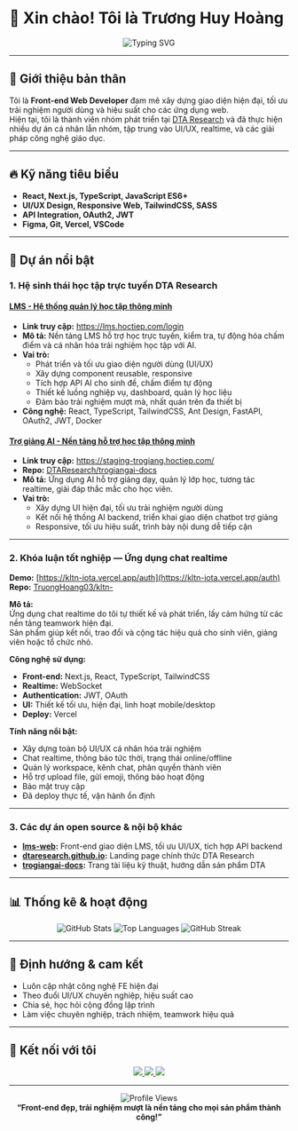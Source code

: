 # 👋 Xin chào! Tôi là Trương Huy Hoàng

<div align="center">
  <img src="https://readme-typing-svg.herokuapp.com?font=Fira+Code&pause=1000&color=2196F3&center=true&vCenter=true&width=435&lines=Front-end+Web+Developer;FE+Specialist+at+DTA+Research;React+%7C+TypeScript+%7C+UI+Lover" alt="Typing SVG" />
</div>

---

## 🚀 Giới thiệu bản thân

Tôi là **Front-end Web Developer** đam mê xây dựng giao diện hiện đại, tối ưu trải nghiệm người dùng và hiệu suất cho các ứng dụng web.  
Hiện tại, tôi là thành viên nhóm phát triển tại [DTA Research](https://github.com/DTAResearch) và đã thực hiện nhiều dự án cá nhân lẫn nhóm, tập trung vào UI/UX, realtime, và các giải pháp công nghệ giáo dục.

---

## 🔥 Kỹ năng tiêu biểu

- **React, Next.js, TypeScript, JavaScript ES6+**
- **UI/UX Design, Responsive Web, TailwindCSS, SASS**
- **API Integration, OAuth2, JWT**
- **Figma, Git, Vercel, VSCode**

---

## 📌 Dự án nổi bật

### 1. Hệ sinh thái học tập trực tuyến DTA Research

#### [LMS - Hệ thống quản lý học tập thông minh](https://lms.hoctiep.com/login)
- **Link truy cập:** https://lms.hoctiep.com/login
- **Mô tả:** Nền tảng LMS hỗ trợ học trực tuyến, kiểm tra, tự động hóa chấm điểm và cá nhân hóa trải nghiệm học tập với AI.
- **Vai trò:**  
  - Phát triển và tối ưu giao diện người dùng (UI/UX)
  - Xây dựng component reusable, responsive  
  - Tích hợp API AI cho sinh đề, chấm điểm tự động  
  - Thiết kế luồng nghiệp vụ, dashboard, quản lý học liệu  
  - Đảm bảo trải nghiệm mượt mà, nhất quán trên đa thiết bị
- **Công nghệ:** React, TypeScript, TailwindCSS, Ant Design, FastAPI, OAuth2, JWT, Docker

#### [Trợ giảng AI - Nền tảng hỗ trợ học tập thông minh](https://staging-trogiang.hoctiep.com/)
- **Link truy cập:** https://staging-trogiang.hoctiep.com/
- **Repo:** [DTAResearch/trogiangai-docs](https://github.com/DTAResearch/trogiangai-docs)
- **Mô tả:** Ứng dụng AI hỗ trợ giảng dạy, quản lý lớp học, tương tác realtime, giải đáp thắc mắc cho học viên.
- **Vai trò:**  
  - Xây dựng UI hiện đại, tối ưu trải nghiệm người dùng  
  - Kết nối hệ thống AI backend, triển khai giao diện chatbot trợ giảng  
  - Responsive, tối ưu hiệu suất, trình bày nội dung dễ tiếp cận

---

### 2. Khóa luận tốt nghiệp — Ứng dụng chat realtime  
**Demo:** [https://kltn-iota.vercel.app/auth](https://kltn-iota.vercel.app/auth)  
**Repo:** [TruongHoang03/kltn-](https://github.com/TruongHoang03/kltn-)

**Mô tả:**  
Ứng dụng chat realtime do tôi tự thiết kế và phát triển, lấy cảm hứng từ các nền tảng teamwork hiện đại.  
Sản phẩm giúp kết nối, trao đổi và cộng tác hiệu quả cho sinh viên, giảng viên hoặc tổ chức nhỏ.

**Công nghệ sử dụng:**  
- **Front-end:** Next.js, React, TypeScript, TailwindCSS  
- **Realtime:** WebSocket  
- **Authentication:** JWT, OAuth  
- **UI:** Thiết kế tối ưu, hiện đại, linh hoạt mobile/desktop  
- **Deploy:** Vercel

**Tính năng nổi bật:**  
- Xây dựng toàn bộ UI/UX cá nhân hóa trải nghiệm  
- Chat realtime, thông báo tức thời, trạng thái online/offline  
- Quản lý workspace, kênh chat, phân quyền thành viên  
- Hỗ trợ upload file, gửi emoji, thông báo hoạt động  
- Bảo mật truy cập  
- Đã deploy thực tế, vận hành ổn định

---

### 3. Các dự án open source & nội bộ khác

- **[lms-web](https://github.com/DTAResearch/lms-web):** Front-end giao diện LMS, tối ưu UI/UX, tích hợp API backend
- **[dtaresearch.github.io](https://github.com/DTAResearch/dtaresearch.github.io):** Landing page chính thức DTA Research  
- **[trogiangai-docs](https://github.com/DTAResearch/trogiangai-docs):** Trang tài liệu kỹ thuật, hướng dẫn sản phẩm DTA

---

## 📊 Thống kê & hoạt động

<div align="center">
  <img src="https://github-readme-stats.vercel.app/api?username=TruongHoang03&show_icons=true&theme=tokyonight&hide_border=true&count_private=true" alt="GitHub Stats" />
  <img src="https://github-readme-stats.vercel.app/api/top-langs/?username=TruongHoang03&layout=compact&theme=tokyonight&hide_border=true" alt="Top Languages" />
  <img src="https://github-readme-streak-stats.herokuapp.com/?user=TruongHoang03&theme=tokyonight&hide_border=true" alt="GitHub Streak" />
</div>

---

## 🎯 Định hướng & cam kết

- Luôn cập nhật công nghệ FE hiện đại
- Theo đuổi UI/UX chuyên nghiệp, hiệu suất cao
- Chia sẻ, học hỏi cộng đồng lập trình
- Làm việc chuyên nghiệp, trách nhiệm, teamwork hiệu quả

---

## 🤝 Kết nối với tôi

<div align="center">
  <a href="https://linkedin.com/in/truonghoang03">
    <img src="https://img.shields.io/badge/LinkedIn-0077B5?style=for-the-badge&logo=linkedin&logoColor=white" />
  </a>
  <a href="mailto:truonghoang03@example.com">
    <img src="https://img.shields.io/badge/Email-D14836?style=for-the-badge&logo=gmail&logoColor=white" />
  </a>
  <a href="https://github.com/TruongHoang03">
    <img src="https://img.shields.io/badge/GitHub-100000?style=for-the-badge&logo=github&logoColor=white" />
  </a>
</div>

---

<div align="center">
  <img src="https://komarev.com/ghpvc/?username=TruongHoang03&color=blueviolet&style=flat-square&label=Profile+Views" alt="Profile Views" />
  <br>
  <b>“Front-end đẹp, trải nghiệm mượt là nền tảng cho mọi sản phẩm thành công!”</b>
</div>
